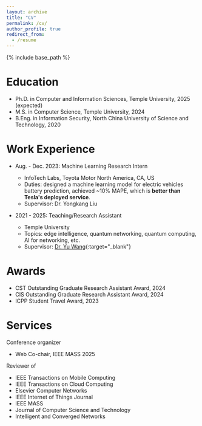 ```yaml
---
layout: archive
title: "CV"
permalink: /cv/
author_profile: true
redirect_from:
  - /resume
---
```


{% include base_path %}


<!-- [CV pdf](/files/CV.pdf){:target="_blank"} -->

Education
======
* Ph.D. in Computer and Information Sciences, Temple University, 2025 (expected)  
* M.S. in Computer Science, Temple University, 2024  
* B.Eng. in Information Security, North China University of Science and Technology, 2020  


Work Experience
======
* Aug. - Dec. 2023: Machine Learning Research Intern
  * InfoTech Labs, Toyota Motor North America, CA, US
  * Duties: designed a machine learning model for electric vehicles battery prediction, achieved ~10% MAPE, which is **better than Tesla's deployed service**.
  * Supervisor: Dr. Yongkang Liu

* 2021 - 2025: Teaching/Research Assistant
  * Temple University
  * Topics: edge intelligence, quantum networking, quantum computing, AI for networking, etc.
  * Supervisor: [Dr. Yu Wang](https://cis.temple.edu/~yu/){:target="_blank"}

<!-- 
Publications
======
  <ul>{% for post in site.publications reversed %}
    {% include archive-single-cv.html %}
  {% endfor %}</ul>
 -->

<!-- 
Teaching
======
  <ul>{% for post in site.teaching reversed %}
    {% include archive-single-cv.html %}
  {% endfor %}</ul> 
 -->

Awards
======
* CST Outstanding Graduate Research Assistant Award, 2024
* CIS Outstanding Graduate Research Assistant Award, 2024
* ICPP Student Travel Award, 2023

<!-- 
Talks
======
  <ul>{% for post in site.talks reversed %}
    {% include archive-single-talk-cv.html  %}
  {% endfor %}</ul>
 -->

Services
======
Conference organizer
  * Web Co-chair, IEEE MASS 2025


Reviewer of 
  * IEEE Transactions on Mobile Computing
  * IEEE Transactions on Cloud Computing
  * Elsevier Computer Networks
  * IEEE Internet of Things Journal
  * IEEE MASS
  * Journal of Computer Science and Technology
  * Intelligent and Converged Networks

